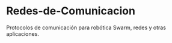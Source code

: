 # Redes-de-Comunicacion
Protocolos de comunicación para robótica Swarm, redes y otras aplicaciones.
